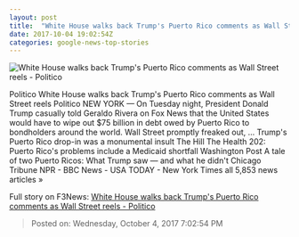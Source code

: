 ```yaml
---
layout: post
title:  "White House walks back Trump's Puerto Rico comments as Wall Street reels - Politico"
date: 2017-10-04 19:02:54Z
categories: google-news-top-stories
---
```


![White House walks back Trump's Puerto Rico comments as Wall Street reels - Politico](http://static.politico.com/23/f9/70a4354147e9864c1c62a29302c1/trump-pr-gty.jpg)

Politico White House walks back Trump's Puerto Rico comments as Wall Street reels Politico NEW YORK — On Tuesday night, President Donald Trump casually told Geraldo Rivera on Fox News that the United States would have to wipe out $75 billion in debt owed by Puerto Rico to bondholders around the world. Wall Street promptly freaked out, ... Trump's Puerto Rico drop-in was a monumental insult The Hill The Health 202: Puerto Rico's problems include a Medicaid shortfall Washington Post A tale of two Puerto Ricos: What Trump saw — and what he didn't Chicago Tribune NPR - BBC News - USA TODAY - New York Times all 5,853 news articles »


Full story on F3News: [White House walks back Trump's Puerto Rico comments as Wall Street reels - Politico](http://www.f3nws.com/n/nVuAMJ)

> Posted on: Wednesday, October 4, 2017 7:02:54 PM
